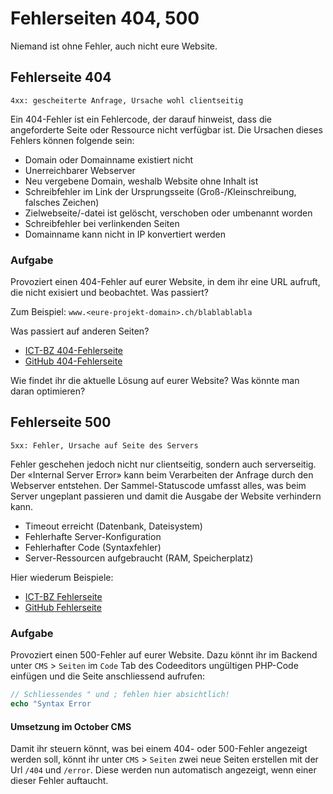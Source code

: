 # Fehlerseiten 404, 500

Niemand ist ohne Fehler, auch nicht eure Website.

## Fehlerseite 404

`4xx: gescheiterte Anfrage, Ursache wohl clientseitig`

Ein 404-Fehler ist ein Fehlercode, der darauf hinweist, dass die angeforderte Seite oder Ressource nicht verfügbar ist. Die Ursachen dieses Fehlers können folgende sein:

* Domain oder Domainname existiert nicht
* Unerreichbarer Webserver
* Neu vergebene Domain, weshalb Website ohne Inhalt ist
* Schreibfehler im Link der Ursprungsseite (Groß-/Kleinschreibung, falsches Zeichen)
* Zielwebseite/-datei ist gelöscht, verschoben oder umbenannt worden
* Schreibfehler bei verlinkenden Seiten
* Domainname kann nicht in IP konvertiert werden

### Aufgabe
Provoziert einen 404-Fehler auf eurer Website, in dem ihr eine URL aufruft, die nicht exisiert und beobachtet. Was passiert?

Zum Beispiel: `www.<eure-projekt-domain>.ch/blablablabla`

Was passiert auf anderen Seiten?
* [ICT-BZ 404-Fehlerseite](https://www.ict-bz.ch/blablablabla)
* [GitHub 404-Fehlerseite](https://github.com/_blablabla)

Wie findet ihr die aktuelle Lösung auf eurer Website? Was könnte man daran optimieren?

## Fehlerseite 500

`5xx: Fehler, Ursache auf Seite des Servers`

Fehler geschehen jedoch nicht nur clientseitig, sondern auch serverseitig. Der «Internal Server Error» kann beim Verarbeiten der Anfrage durch den Webserver entstehen. Der Sammel-Statuscode umfasst alles, was beim Server ungeplant passieren und damit die Ausgabe der Website verhindern kann. 

* Timeout erreicht (Datenbank, Dateisystem)
* Fehlerhafte Server-Konfiguration
* Fehlerhafter Code (Syntaxfehler)
* Server-Ressourcen aufgebraucht (RAM, Speicherplatz)

Hier wiederum Beispiele:
* [ICT-BZ Fehlerseite](https://www.ict-bz.ch/500)
* [GitHub Fehlerseite](https://github.com/500)

### Aufgabe

Provoziert einen 500-Fehler auf eurer Website. Dazu könnt ihr im Backend unter `CMS` > `Seiten` im `Code` Tab des Codeeditors ungültigen PHP-Code einfügen und die Seite anschliessend aufrufen:

```php
// Schliessendes " und ; fehlen hier absichtlich!
echo "Syntax Error
```

#### Umsetzung im October CMS

Damit ihr steuern könnt, was bei einem 404- oder 500-Fehler angezeigt werden soll, könnt ihr unter `CMS` > `Seiten` zwei neue Seiten erstellen mit der Url `/404` und `/error`. Diese werden nun automatisch angezeigt, wenn einer dieser Fehler auftaucht.
